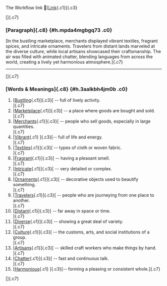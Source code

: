The Workflow link
👏[[Link](https://www.google.com/url?q=http://www.google.com&sa=D&source=editors&ust=1758233902513091&usg=AOvVaw2x5vvvEAlW64Uxg2zRk-pl){.c1}]{.c3}

[]{.c7}

### [Paragraph]{.c8} {#h.mpda4mgbgq73 .c0}

[In the bustling marketplace, merchants displayed vibrant textiles,
fragrant spices, and intricate ornaments. Travelers from distant lands
marveled at the diverse culture, while local artisans showcased their
craftsmanship. The air was filled with animated chatter, blending
languages from across the world, creating a lively yet harmonious
atmosphere.]{.c7}

------------------------------------------------------------------------

[]{.c7}

### [Words & Meanings]{.c8} {#h.3aalkbh4jm0b .c0}

1.  [[Bustling](https://www.google.com/url?q=http://www.google.com&sa=D&source=editors&ust=1758233902515002&usg=AOvVaw2ptfnEAU_Lwz8HP1YdTC1j){.c1}]{.c3}[ --
    full of lively activity.\
    ]{.c7}
2.  [[Marketplace](https://www.google.com/url?q=http://www.google.com&sa=D&source=editors&ust=1758233902515500&usg=AOvVaw1Zxb6_Go4yYYw2cAZc_yAc){.c1}]{.c3}[ --
    a place where goods are bought and sold.\
    ]{.c7}
3.  [[Merchants](https://www.google.com/url?q=http://www.google.com&sa=D&source=editors&ust=1758233902515922&usg=AOvVaw1Nf87sEE1JUU20NZqLvp6m){.c1}]{.c3}[ --
    people who sell goods, especially in large quantities.\
    ]{.c7}
4.  [[Vibrant](https://www.google.com/url?q=http://www.google.com&sa=D&source=editors&ust=1758233902516428&usg=AOvVaw1flzOuVGE84z_jFWqmLtTa){.c1}
    ]{.c3}[-- full of life and energy.\
    ]{.c7}
5.  [[Textiles](https://www.google.com/url?q=http://www.google.com&sa=D&source=editors&ust=1758233902516849&usg=AOvVaw2H2FYK4leegbv_FV4_iBVc){.c1}]{.c3}[ --
    types of cloth or woven fabric.\
    ]{.c7}
6.  [[Fragrant](https://www.google.com/url?q=http://www.google.com&sa=D&source=editors&ust=1758233902517252&usg=AOvVaw09SvT2X69PFwvUGLsOVlNn){.c1}]{.c3}[ --
    having a pleasant smell.\
    ]{.c7}
7.  [[Intricate](https://www.google.com/url?q=http://www.google.com&sa=D&source=editors&ust=1758233902517612&usg=AOvVaw20J9gkUXLukJLDCSCaCFd0){.c1}]{.c3}[ --
    very detailed or complex.\
    ]{.c7}
8.  [[Ornaments](https://www.google.com/url?q=http://www.google.com&sa=D&source=editors&ust=1758233902517983&usg=AOvVaw0RIKlTg_2Gd6493ybbJXUL){.c1}]{.c3}[ --
    decorative objects used to beautify something.\
    ]{.c7}
9.  [[Travelers](https://www.google.com/url?q=http://www.google.com&sa=D&source=editors&ust=1758233902518415&usg=AOvVaw3beUkYaRJZ9hArt2b3dgdi){.c1}]{.c3}[ --
    people who are journeying from one place to another.\
    ]{.c7}
10. [[Distant](https://www.google.com/url?q=http://www.google.com&sa=D&source=editors&ust=1758233902518889&usg=AOvVaw3UIyvHZsJ8bhVrAd6a5GZ8){.c1}]{.c3}[ --
    far away in space or time.\
    ]{.c7}
11. [[Diverse](https://www.google.com/url?q=http://www.google.com&sa=D&source=editors&ust=1758233902519296&usg=AOvVaw3D6dhWL3p3jVfkGLprfeUv){.c1}]{.c3}[ --
    showing a great deal of variety.\
    ]{.c7}
12. [[Culture](https://www.google.com/url?q=http://www.google.com&sa=D&source=editors&ust=1758233902519707&usg=AOvVaw1nmrXnSAxLKszIrYvaibsr){.c1}]{.c3}[ --
    the customs, arts, and social institutions of a group.\
    ]{.c7}
13. [[Artisans](https://www.google.com/url?q=http://www.google.com&sa=D&source=editors&ust=1758233902520164&usg=AOvVaw1jZprm9GmKBifmXz8oWU3r){.c1}]{.c3}[ --
    skilled craft workers who make things by hand.\
    ]{.c7}
14. [[Chatter](https://www.google.com/url?q=http://www.google.com&sa=D&source=editors&ust=1758233902520651&usg=AOvVaw38nbip0CU3hpCK8y7u8v-M){.c1}]{.c3}[ --
    fast and continuous talk.\
    ]{.c7}
15. [[Harmonious](https://www.google.com/url?q=http://www.google.com&sa=D&source=editors&ust=1758233902521049&usg=AOvVaw3xm9c4Nd3y3OemeKnz3iFX){.c1}
    ]{.c3}[-- forming a pleasing or consistent whole.]{.c7}

[]{.c7}
